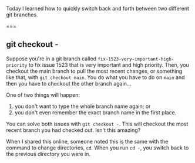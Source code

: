 Today I learned how to quickly switch back and forth between two different git branches.

===


## git checkout -

Suppose you're in a git branch called `fix-1523-very-important-high-priority` to fix issue 1523 that is very important and high priority.
Then, you checkout the main branch to pull the most recent changes, or something like that, with `git checkout main`.
You do what you have to do on `main` and then you have to checkout the other branch again...

One of two things will happen:

 1. you don't want to type the whole branch name again; or
 2. you don't even remember the exact branch name in the first place.

You can solve both issues with `git checkout -`.
This will checkout the most recent branch you had checked out.
Isn't this amazing?

When I shared this online, someone noted this is the same with the command to change directories, `cd`.
When you run `cd -`, you switch back to the previous directory you were in.

